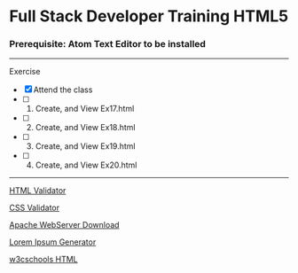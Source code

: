 # Full Stack Developer Training HTML5 


### **Prerequisite:** Atom Text Editor to be installed 

 ---
 Exercise
 - [x] Attend the class
 - [ ] 1) Create, and View Ex17.html
 - [ ] 2) Create, and View Ex18.html
 - [ ] 3) Create, and View Ex19.html
 - [ ] 4) Create, and View Ex20.html

 ---
 
 [HTML Validator](https://validator.w3.org/)

 [CSS Validator](https://jigsaw.w3.org/css-validator/ )

 [Apache WebServer Download](https://directory.apache.org/studio/downloads.html)

 [Lorem Ipsum Generator](https://loremipsum.io/)

 [w3cschools HTML](https://www.w3schools.com/html/default.asp)